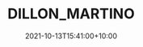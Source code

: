 ---
date: 2021-10-13T15:41:00+10:00
description: I broke this chess set in by losing to my younger brother three times in a row. I haven’t beaten him since he was probably 9 or 10.
draft: false
icon: 2021-10-13-dillon_martino.webp
language: en
title: DILLON_MARTINO
link: https://www.instagram.com/p/CU9JVd5L7df/

---